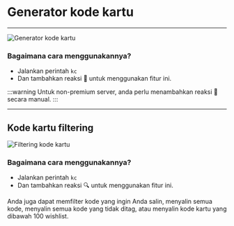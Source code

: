 # Generator kode kartu
---

![Generator kode kartu](/img/features/codes.png)

### Bagaimana cara menggunakannya?
- Jalankan perintah `kc`
- Dan tambahkan reaksi 📝 untuk menggunakan fitur ini.​​

:::warning
Untuk non-premium server, anda perlu menambahkan reaksi 📝 secara manual.
:::

---
## Kode kartu filtering

![Filtering kode kartu](/img/features/filter.png)

### Bagaimana cara menggunakannya?
- Jalankan perintah `kc`
- Dan tambahkan reaksi 🔍 untuk menggunakan fitur ini.​​

Anda juga dapat memfilter kode yang ingin Anda salin, menyalin semua kode, menyalin semua kode yang tidak ditag, atau menyalin kode kartu yang dibawah 100 wishlist.
